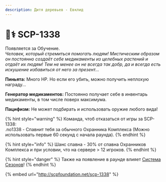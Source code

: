 ```yaml
---
description: Дитя деревьев - Евклид
---
```


# 🧑⚕ SCP-1338

Появляется за Обучение.\
_Человек, который стремиться помогать людям! Мистическим образом он постоянно создаёт себе медикаменты из целебных растений и отдаёт их людям! Тем не менее он не всегда так добр, да и всегда есть искушение избавиться от него за презент..._

**Пиньята:** Много HP. Но если его убить, можно получить неплохую награду...

**Генератор медикаментов:** Постоянно получает себе в инвентарь медикаменты, в том числе поверх максимума.

**Пацифизм:** Не может подбирать и использовать оружие любого вида!

{% hint style="warning" %}
Команда, чтоб отказаться от игры за SCP-1338:\
.no1338 - Спавнит тебя за обычного Охранника Комплекса (Можно использовать первые 60 секунд с начала раунда).
{% endhint %}

{% hint style="info" %}
Шанс спавна - 30% от спавна Охранников Комплекса и при условии, что на сервере > 12 игроков.
{% endhint %}

{% hint style="danger" %}
Также на появление в раунде влияет [Система Сезонов](../server-systems/seasons.md)!
{% endhint %}

{% embed url="http://scpfoundation.net/scp-1338" %}
